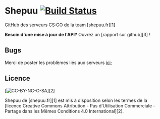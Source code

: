 # Shepuu [![Build Status](https://travis-ci.org/Shepuu/CS-GO)](https://travis-ci.org/Shepuu/CS-GO)
GitHub des serveurs CS:GO de la team [shepuu.fr][1]

**Besoin d'une mise à jour de l'API?** Ouvrez un [rapport sur github][3] !

## Bugs 
 Merci de poster les problèmes liés aux serveurs [ici](https://www.shepuu.fr); 
 
## Licence 
[![CC-BY-NC-C-SA](https://licensebuttons.net/l/by-nc-sa/4.0/88x31.png)][2]

Shepuu de [shepuu.fr][1] est mis à disposition selon les termes de la [licence Creative Commons Attribution - Pas d’Utilisation Commerciale - Partage dans les Mêmes Conditions 4.0 International][2].

